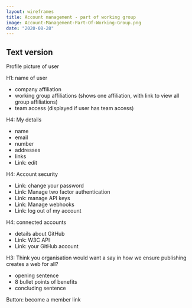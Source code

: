 ```yaml
---
layout: wireframes
title: Account management - part of working group
image: Account-Management-Part-Of-Working-Group.png
date: "2020-08-28"
---
```


## Text version

Profile picture of user

H1: name of user
- company affiliation
- working group affiliations (shows one affiliation, with link to view all group affiliations)
- team access (displayed if user has team access)

H4: My details
- name
- email 
- number
- addresses
- links
- Link: edit

H4: Account security
- Link: change your password
- Link: Manage two factor authentication
- Link: manage API keys
- Link: Manage webhooks
- Link: log out of my account

H4: connected accounts
- details about GitHub
- Link: W3C API
- Link: your GitHub account

H3: Think you organisation would want a say in how we ensure publishing creates a web for all?
- opening sentence 
- 8 bullet points of benefits
- concluding sentence

Button: become a member link
